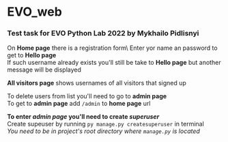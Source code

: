 # EVO_web
### Test task for EVO Python Lab 2022 by Mykhailo Pidlisnyi

On **Home page** there is a registration form\ 
Enter yor name an password to get to **Hello page**\
If such username already exists you'll still be take to **Hello page** but another message will be displayed

**All visitors page** shows usernames of all visitors that signed up

To delete users from list you'll need to go to **admin page** \
To get to **admin page** add  `/admin` to **home page** url

**To enter _admin page_ you'll need to create _superuser_**\
Create supeuser by running `py manage.py createsuperuser` in terminal\
*You need to be in project's root directory where `manage.py` is located* 